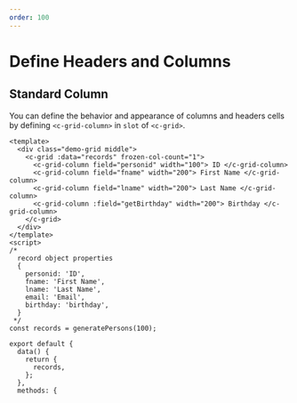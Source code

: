 ```yaml
---
order: 100
---
```


# Define Headers and Columns

## Standard Column

You can define the behavior and appearance of columns and headers cells by defining `<c-grid-column>` in `slot` of `<c-grid>`.

<code-preview>

```vue
<template>
  <div class="demo-grid middle">
    <c-grid :data="records" frozen-col-count="1">
      <c-grid-column field="personid" width="100"> ID </c-grid-column>
      <c-grid-column field="fname" width="200"> First Name </c-grid-column>
      <c-grid-column field="lname" width="200"> Last Name </c-grid-column>
      <c-grid-column :field="getBirthday" width="200"> Birthday </c-grid-column>
    </c-grid>
  </div>
</template>
<script>
/*
  record object properties
  {
    personid: 'ID',
    fname: 'First Name',
    lname: 'Last Name',
    email: 'Email',
    birthday: 'birthday',
  }
 */
const records = generatePersons(100);

export default {
  data() {
    return {
      records,
    };
  },
  methods: {
    getBirthday(rec) {
      const dateTimeFormat = new Intl.DateTimeFormat("en-US", {
        year: "numeric",
        month: "numeric",
        day: "numeric",
      });
      return dateTimeFormat.format(rec.birthday);
    },
  },
};
</script>
```

</code-preview>

## Multiple Header

To use multiple header, define `<c-grid-column-group>`.

<code-preview>

```vue
<template>
  <div class="demo-grid middle">
    <c-grid :data="records" frozen-col-count="1">
      <c-grid-column field="personid" width="100"> ID </c-grid-column>
      <!-- multiple header -->
      <c-grid-column-group caption="Name">
        <c-grid-column field="fname" width="200"> First Name </c-grid-column>
        <c-grid-column field="lname" width="200"> Last Name </c-grid-column>
      </c-grid-column-group>
      <c-grid-column :field="getBirthday" width="200"> Birthday </c-grid-column>
    </c-grid>
  </div>
</template>
<script>
const records = generatePersons(100);

export default {
  data() {
    return {
      records,
    };
  },
  methods: {
    getBirthday(rec) {
      const dateTimeFormat = new Intl.DateTimeFormat("en-US", {
        year: "numeric",
        month: "numeric",
        day: "numeric",
      });
      return dateTimeFormat.format(rec.birthday);
    },
  },
};
</script>
```

</code-preview>
